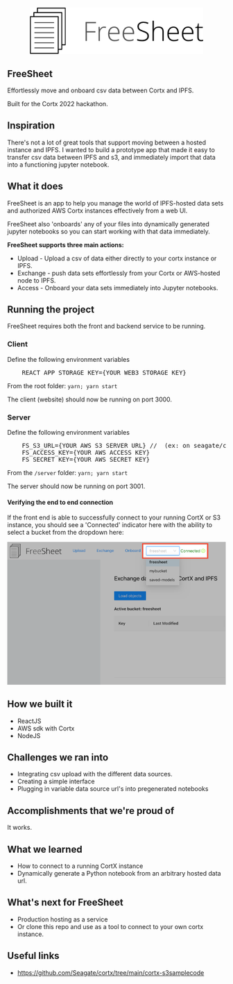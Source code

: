 <p align='center'>
    <img src="./img/logo.png" width=400/>
</p>

FreeSheet
--

Effortlessly move and onboard csv data between Cortx and IPFS.

Built for the Cortx 2022 hackathon.

## Inspiration

There's not a lot of great tools that support moving between a hosted instance and IPFS. I wanted to build a prototype app that made it easy to transfer csv data between IPFS and s3, and immediately import that data into a functioning jupyter notebook.

## What it does

FreeSheet is an app to help you manage the world of IPFS-hosted data sets and authorized AWS Cortx instances effectively from a web UI.

FreeSheet also 'onboards' any of your files into dynamically generated jupyter notebooks so you can start working with that data immediately.

<b>FreeSheet supports three main actions:</b>

* Upload - Upload a csv of data either directly to your cortx instance or IPFS.
* Exchange - push data sets effortlessly from your Cortx or AWS-hosted node to IPFS.
* Access - Onboard your data sets immediately into Jupyter notebooks.

## Running the project

FreeSheet requires both the front and backend service to be running.

### Client
Define the following environment variables
<pre>
    REACT_APP_STORAGE_KEY={YOUR WEB3 STORAGE KEY}
</pre>

From the root folder:
`yarn; yarn start`

The client (website) should now be running on port 3000.

### Server
Define the following environment variables
<pre>
    FS_S3_URL={YOUR AWS S3 SERVER URL} //  (ex: on seagate/cortx)
    FS_ACCESS_KEY={YOUR AWS ACCESS KEY}
    FS_SECRET_KEY={YOUR AWS SECRET KEY}
</pre>

From the `/server` folder:
`yarn; yarn start`

The server should now be running on port 3001.

#### Verifying the end to end connection

If the front end is able to successfully connect to your running CortX or S3 instance, you should see a 'Connected' indicator here with the ability to select a bucket from the dropdown here:

<img src="./img/connected.png" width=600/>

## How we built it

* ReactJS
* AWS sdk with Cortx
* NodeJS

## Challenges we ran into
* Integrating csv upload with the different data sources.
* Creating a simple interface
* Plugging in variable data source url's into pregenerated notebooks

## Accomplishments that we're proud of
It works.

## What we learned
* How to connect to a running CortX instance
* Dynamically generate a Python notebook from an arbitrary hosted data url.

## What's next for FreeSheet
* Production hosting as a service
* Or clone this repo and use as a tool to connect to your own cortx instance.

## Useful links
* https://github.com/Seagate/cortx/tree/main/cortx-s3samplecode



